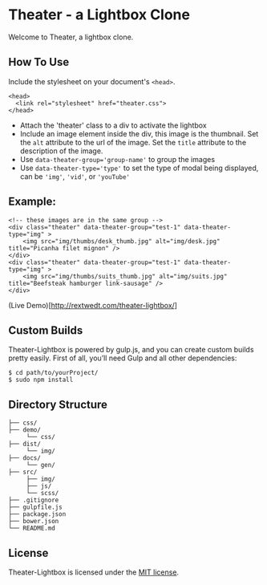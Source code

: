 # Theater - a Lightbox Clone

Welcome to Theater, a lightbox clone.


## How To Use

Include the stylesheet on your document's `<head>`.

```
<head>
  <link rel="stylesheet" href="theater.css">
</head>
```

- Attach the 'theater' class to a div to activate the lightbox
- Include an image element inside the div, this image is the thumbnail.  Set the `alt` attribute to the url of the image.  Set the `title` attribute to the description of the image.
- Use `data-theater-group='group-name'` to group the images
- Use `data-theater-type='type'` to set the type of modal being displayed, can be `'img'`, `'vid'`, or `'youTube'`


## Example:

```
<!-- these images are in the same group -->
<div class="theater" data-theater-group="test-1" data-theater-type="img" >
	<img src="img/thumbs/desk_thumb.jpg" alt="img/desk.jpg" title="Picanha filet mignon" />
</div>
<div class="theater" data-theater-group="test-1" data-theater-type="img" >
	<img src="img/thumbs/suits_thumb.jpg" alt="img/suits.jpg" title="Beefsteak hamburger link-sausage" />
</div>
```

(Live Demo)[http://rextwedt.com/theater-lightbox/]


## Custom Builds

Theater-Lightbox is powered by gulp.js, and you can create custom builds pretty easily. First of all, you’ll need Gulp and all other dependencies:

```
$ cd path/to/yourProject/
$ sudo npm install
```


## Directory Structure

```
├── css/
├── demo/
     └── css/
├── dist/
     └── img/
├── docs/
     └── gen/
├── src/
     ├── img/
     ├── js/
     └── scss/
├── .gitignore
├── gulpfile.js
├── package.json
├── bower.json
└── README.md
```


## License

Theater-Lightbox is licensed under the [MIT license](https://github.com/retwedt/theater-lightbox/blob/master/LICENSE.txt).
